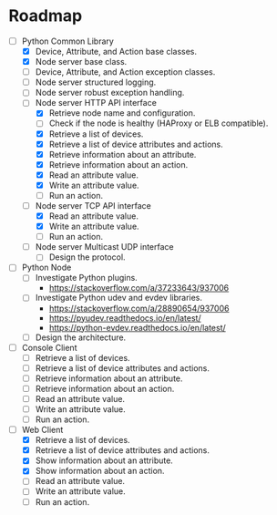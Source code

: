 # Roadmap

- [ ] Python Common Library
  - [x] Device, Attribute, and Action base classes.
  - [x] Node server base class.
  - [ ] Device, Attribute, and Action exception classes.
  - [ ] Node server structured logging.
  - [ ] Node server robust exception handling.
  - [ ] Node server HTTP API interface
    - [x] Retrieve node name and configuration.
    - [ ] Check if the node is healthy (HAProxy or ELB compatible).
    - [x] Retrieve a list of devices.
    - [x] Retrieve a list of device attributes and actions.
    - [x] Retrieve information about an attribute.
    - [x] Retrieve information about an action.
    - [x] Read an attribute value.
    - [x] Write an attribute value.
    - [ ] Run an action.
  - [ ] Node server TCP API interface
    - [x] Read an attribute value.
    - [x] Write an attribute value.
    - [ ] Run an action.
  - [ ] Node server Multicast UDP interface
    - [ ] Design the protocol.
- [ ] Python Node
  - [ ] Investigate Python plugins.
    * https://stackoverflow.com/a/37233643/937006
  - [ ] Investigate Python udev and evdev libraries.
    * https://stackoverflow.com/a/28890654/937006
    * https://pyudev.readthedocs.io/en/latest/
    * https://python-evdev.readthedocs.io/en/latest/
  - [ ] Design the architecture.
- [ ] Console Client
  - [ ] Retrieve a list of devices.
  - [ ] Retrieve a list of device attributes and actions.
  - [ ] Retrieve information about an attribute.
  - [ ] Retrieve information about an action.
  - [ ] Read an attribute value.
  - [ ] Write an attribute value.
  - [ ] Run an action.
- [ ] Web Client
  - [x] Retrieve a list of devices.
  - [x] Retrieve a list of device attributes and actions.
  - [x] Show information about an attribute.
  - [x] Show information about an action.
  - [ ] Read an attribute value.
  - [ ] Write an attribute value.
  - [ ] Run an action.
